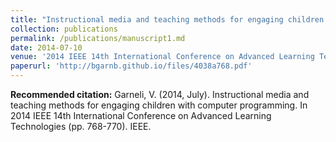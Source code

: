 ```yaml
---
title: "Instructional media and teaching methods for engaging children with computer programming"
collection: publications
permalink: /publications/manuscript1.md
date: 2014-07-10
venue: '2014 IEEE 14th International Conference on Advanced Learning Technologies'
paperurl: 'http://bgarnb.github.io/files/4038a768.pdf'
---
```


<b> Recommended citation:</b> Garneli, V. (2014, July). Instructional media and teaching methods for engaging children with computer programming. In 2014 IEEE 14th International Conference on Advanced Learning Technologies (pp. 768-770). IEEE.
